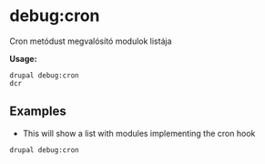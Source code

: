 # debug:cron
Cron metódust megvalósító modulok listája

**Usage:**
```
drupal debug:cron
dcr
```

## Examples
* This will show a list with modules implementing the cron hook
```
drupal debug:cron
```
